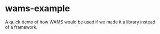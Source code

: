 # wams-example
A quick demo of how WAMS would be used if we made it a library instead of a framework.
